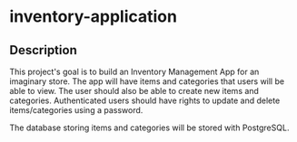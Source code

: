 # inventory-application

## Description

This project's goal is to build an Inventory Management App for an imaginary store. The app will have items and categories that users will be able to view.
The user should also be able to create new items and categories. Authenticated users should have rights to update and delete items/categories using a password.

The database storing items and categories will be stored with PostgreSQL.
